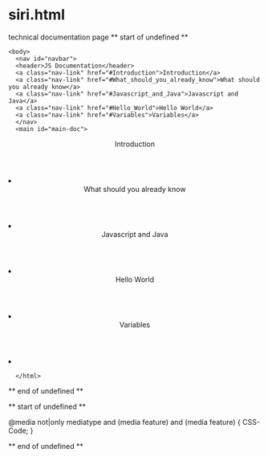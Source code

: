 # siri.html
technical documentation page
** start of undefined **

<!DOCTYPE html>
<html>
  <head>
    <title>JavaScript Documentation</title>
    <link rel="stylesheet" href="styles.css">
    <meta name="viewport" content="width=device-width,initial-scale=1.0">
    </head>


    <body>
      <nav id="navbar">
      <header>JS Documentation</header>
      <a class="nav-link" href="#Introduction">Introduction</a>
      <a class="nav-link" href="#What_should_you_already_know">What should you already know</a>
      <a class="nav-link" href="#Javascript_and_Java">Javascript and Java</a>
      <a class="nav-link" href="#Hello_World">Hello World</a>
      <a class="nav-link" href="#Variables">Variables</a>
      </nav>
      <main id="main-doc">
<section class="main-section" id="Introduction">
  <header> Introduction</header>
<p>
    </p>
    <p></p>
    <li></li>
</section>
<section class="main-section" id="What_should_you_already_know">
  <header> What should you already know</header>
  <p>
    </p>
    <p></p>
    <li></li>
</section>
<section class="main-section" id="Javascript_and_Java">
  
  <header>Javascript and Java</header>
  <p>
    </p>
    <p></p>
    <li></li>
</section>
<section class="main-section" id="Hello_World">

  <header> Hello World</header>
  <p>
    </p>
    <p></p>
    <li></li>
    <code></code>
    <code></code>
    <code></code>
    <code></code>
    <code></code>
</section>
<section class="main-section" id="Variables">
  <header>Variables</header>
  <p>
    </p>
    <p></p>
    <li></li>
</section>
      </main>
      </body>

      </html>

** end of undefined **

** start of undefined **

@media not|only mediatype and (media feature) and (media feature) {
  CSS-Code;
}

** end of undefined **

